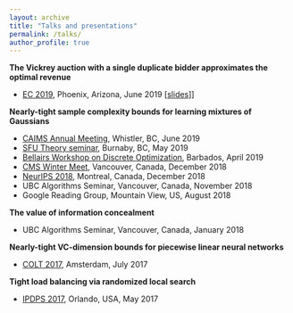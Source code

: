 ```yaml
---
layout: archive
title: "Talks and presentations"
permalink: /talks/
author_profile: true
---
```


**The Vickrey auction with a single duplicate bidder approximates the optimal revenue**
* [EC 2019](http://www.sigecom.org/ec19/), Phoenix, Arizona, June 2019 \[[slides](https://cvliaw.github.io/files/ec_slides_web.pdf)]\]

**Nearly-tight sample complexity bounds for learning mixtures of Gaussians**
* [CAIMS Annual Meeting](https://caims.ca/annual-meetings-2/), Whistler, BC, June 2019
* [SFU Theory seminar](http://www.sfu.ca/~skoroth/cstheorysem/), Burnaby, BC, May 2019
* [Bellairs Workshop on Discrete Optimization](http://bshepherd.ca/Some_Files/Bellairs%20Workshop%202019.html), Barbados, April 2019
* [CMS Winter Meet](https://winter18.cms.math.ca/), Vancouver, Canada, December 2018
* [NeurIPS 2018](https://neurips.cc/Conferences/2018), Montreal, Canada, December 2018
* UBC Algorithms Seminar, Vancouver, Canada, November 2018
* Google Reading Group, Mountain View, US, August 2018

**The value of information concealment**
* UBC Algorithms Seminar, Vancouver, Canada, January 2018

**Nearly-tight VC-dimension bounds for piecewise linear neural networks**
* [COLT 2017](https://www.learningtheory.org/colt2017/), Amsterdam, July 2017

**Tight load balancing via randomized local search**
* [IPDPS 2017](http://www.ipdps.org/ipdps2017/), Orlando, USA, May 2017
